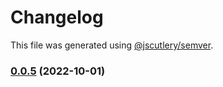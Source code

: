 # Changelog

This file was generated using [@jscutlery/semver](https://github.com/jscutlery/semver).

### [0.0.5](https://github.com/diginikkari/nx-create-react-native-module/compare/nx-create-react-native-module-0.0.4...nx-create-react-native-module-0.0.5) (2022-10-01)
